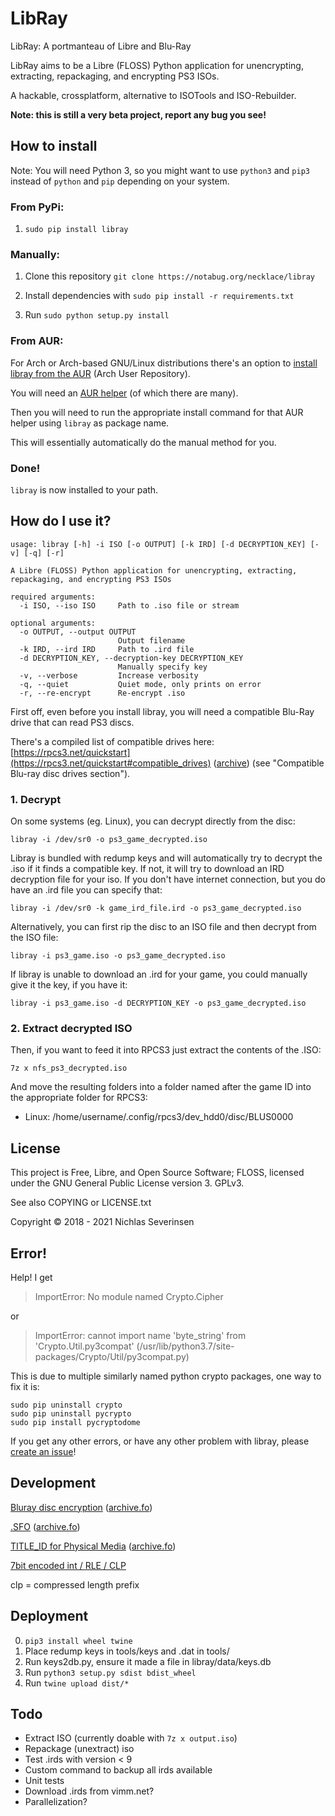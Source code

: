 # LibRay

LibRay: A portmanteau of Libre and Blu-Ray

LibRay aims to be a Libre (FLOSS) Python application for unencrypting,
extracting, repackaging, and encrypting PS3 ISOs.

A hackable, crossplatform, alternative to ISOTools and ISO-Rebuilder.

**Note: this is still a very beta project, report any bug you see!**

## How to install

Note: You will need Python 3, so you might want to use `python3` and `pip3` instead of `python` and `pip` depending on your system.

### From PyPi:

1. `sudo pip install libray`

### Manually:

1. Clone this repository ```git clone https://notabug.org/necklace/libray```

2. Install dependencies with ```sudo pip install -r requirements.txt```

3. Run ```sudo python setup.py install```

### From AUR:

For Arch or Arch-based GNU/Linux distributions there's an option to [install libray from the AUR](https://aur.archlinux.org/packages/libray-git/) (Arch User Repository).

You will need an [AUR helper](https://wiki.archlinux.org/index.php/AUR_helpers) (of which there are many).

Then you will need to run the appropriate install command for that AUR helper using `libray` as package name.

This will essentially automatically do the manual method for you.

### Done!

`libray` is now installed to your path.

## How do I use it?

```
usage: libray [-h] -i ISO [-o OUTPUT] [-k IRD] [-d DECRYPTION_KEY] [-v] [-q] [-r]

A Libre (FLOSS) Python application for unencrypting, extracting, repackaging, and encrypting PS3 ISOs

required arguments:
  -i ISO, --iso ISO     Path to .iso file or stream

optional arguments:
  -o OUTPUT, --output OUTPUT
                        Output filename
  -k IRD, --ird IRD     Path to .ird file
  -d DECRYPTION_KEY, --decryption-key DECRYPTION_KEY
                        Manually specify key
  -v, --verbose         Increase verbosity
  -q, --quiet           Quiet mode, only prints on error
  -r, --re-encrypt      Re-encrypt .iso
```

First off, even before you install libray, you will need a compatible Blu-Ray drive that can read PS3 discs.

There's a compiled list of compatible drives here: [https://rpcs3.net/quickstart](https://rpcs3.net/quickstart#compatible_drives) ([archive](https://web.archive.org/web/20190801060739/https://rpcs3.net/quickstart])) (see "Compatible Blu-ray disc drives section").

### 1. Decrypt

On some systems (eg. Linux), you can decrypt directly from the disc:

```
libray -i /dev/sr0 -o ps3_game_decrypted.iso
```

Libray is bundled with redump keys and will automatically try to decrypt the .iso if it finds a compatible key. If not, it will try to download an IRD decryption file for your iso. If you don't have internet connection, but you do have an .ird file you can specify that:

```
libray -i /dev/sr0 -k game_ird_file.ird -o ps3_game_decrypted.iso
```

Alternatively, you can first rip the disc to an ISO file and then decrypt from the ISO file:

```
libray -i ps3_game.iso -o ps3_game_decrypted.iso
```

If libray is unable to download an .ird for your game, you could manually give it the key, if you have it:

```
libray -i ps3_game.iso -d DECRYPTION_KEY -o ps3_game_decrypted.iso
```

### 2. Extract decrypted ISO

Then, if you want to feed it into RPCS3 just extract the contents of the .ISO:

```
7z x nfs_ps3_decrypted.iso
```

And move the resulting folders into a folder named after the game ID into the appropriate folder for RPCS3:

- Linux: /home/username/.config/rpcs3/dev_hdd0/disc/BLUS0000

## License

This project is Free, Libre, and Open Source Software; FLOSS, licensed under the GNU General Public License version 3. GPLv3.

See also COPYING or LICENSE.txt

Copyright © 2018 - 2021 Nichlas Severinsen

## Error!

Help! I get

> ImportError: No module named Crypto.Cipher

or

> ImportError: cannot import name 'byte_string' from 'Crypto.Util.py3compat' (/usr/lib/python3.7/site-packages/Crypto/Util/py3compat.py)

This is due to multiple similarly named python crypto packages, one way to fix it is:

```
sudo pip uninstall crypto
sudo pip uninstall pycrypto
sudo pip install pycryptodome
```

If you get any other errors, or have any other problem with libray, please [create an issue](https://notabug.org/necklace/libray/issues/new)!

## Development

[Bluray disc encryption](http://www.psdevwiki.com/ps3/Bluray_disc#Encryption) ([archive.fo](https://archive.fo/hN1E6))

[.SFO](https://www.psdevwiki.com/ps3/PARAM.SFO) ([archive.fo](https://archive.fo/HLJZG))

[TITLE_ID for Physical Media](https://www.psdevwiki.com/ps3/Template:TITLE_ID_for_Physical_Media) ([archive.fo](https://archive.fo/R8tCz))

[7bit encoded int / RLE / CLP](https://github.com/microsoft/referencesource/blob/1acafe20a789a55daa17aac6bb47d1b0ec04519f/mscorlib/system/io/binaryreader.cs#L582-L600)

clp = compressed length prefix

## Deployment

0. `pip3 install wheel twine`
1. Place redump keys in tools/keys and .dat in tools/
2. Run keys2db.py, ensure it made a file in libray/data/keys.db
3. Run `python3 setup.py sdist bdist_wheel`
4. Run `twine upload dist/*`

## Todo

- Extract ISO (currently doable with `7z x output.iso`)
- Repackage (unextract) iso
- Test .irds with version < 9
- Custom command to backup all irds available
- Unit tests
- Download .irds from vimm.net?
- Parallelization?
